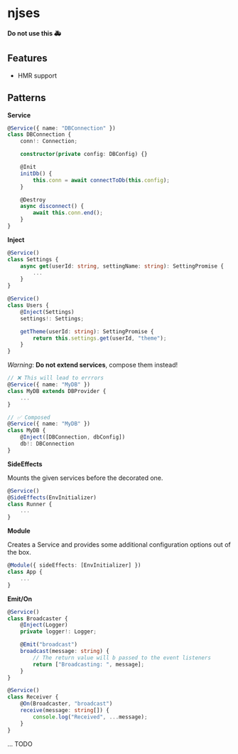 # njses

**Do not use this 🚑**

## Features

-   HMR support

## Patterns

**Service**

```ts
@Service({ name: "DBConnection" })
class DBConnection {
    conn!: Connection;

    constructor(private config: DBConfig) {}

    @Init
    initDb() {
        this.conn = await connectToDb(this.config);
    }

    @Destroy
    async disconnect() {
        await this.conn.end();
    }
}
```

**Inject**

```ts
@Service()
class Settings {
    async get(userId: string, settingName: string): SettingPromise {
        ...
    }
}

@Service()
class Users {
    @Inject(Settings)
    settings!: Settings;

    getTheme(userId: string): SettingPromise {
        return this.settings.get(userId, "theme");
    }
}
```

_Warning_: **Do not extend services**, compose them instead!

```ts
// ❌ This will lead to errrors
@Service({ name: "MyDB" })
class MyDB extends DBProvider {
    ...
}

// ✅ Composed
@Service({ name: "MyDB" })
class MyDB {
    @Inject([DBConnection, dbConfig])
    db!: DBConnection
}
```

**SideEffects**

Mounts the given services before the decorated one.

```ts
@Service()
@SideEffects(EnvInitializer)
class Runner {
    ...
}
```

**Module**

Creates a Service and provides some additional configuration options out of the box.

```ts
@Module({ sideEffects: [EnvInitializer] })
class App {
    ...
}
```

**Emit/On**

```ts
@Service()
class Broadcaster {
    @Inject(Logger)
    private logger!: Logger;

    @Emit("broadcast")
    broadcast(message: string) {
        // The return value will b passed to the event listeners
        return ["Broadcasting: ", message];
    }
}

@Service()
class Receiver {
    @On(Broadcaster, "broadcast")
    receive(message: string[]) {
        console.log("Received", ...message);
    }
}
```

... TODO
